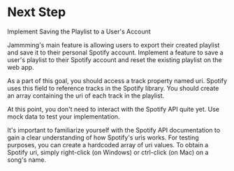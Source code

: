 # Next Step

Implement Saving the Playlist to a User's Account

Jammming's main feature is allowing users to export their created playlist and save it to their personal Spotify account. Implement a feature to save a user's playlist to their Spotify account and reset the existing playlist on the web app.

As a part of this goal, you should access a track property named uri. Spotify uses this field to reference tracks in the Spotify library. You should create an array containing the uri of each track in the playlist.

At this point, you don't need to interact with the Spotify API quite yet. Use mock data to test your implementation.

It's important to familiarize yourself with the Spotify API documentation to gain a clear understanding of how Spotify's uris works. For testing purposes, you can create a hardcoded array of uri values. To obtain a Spotify uri, simply right-click (on Windows) or ctrl-click (on Mac) on a song's name.

